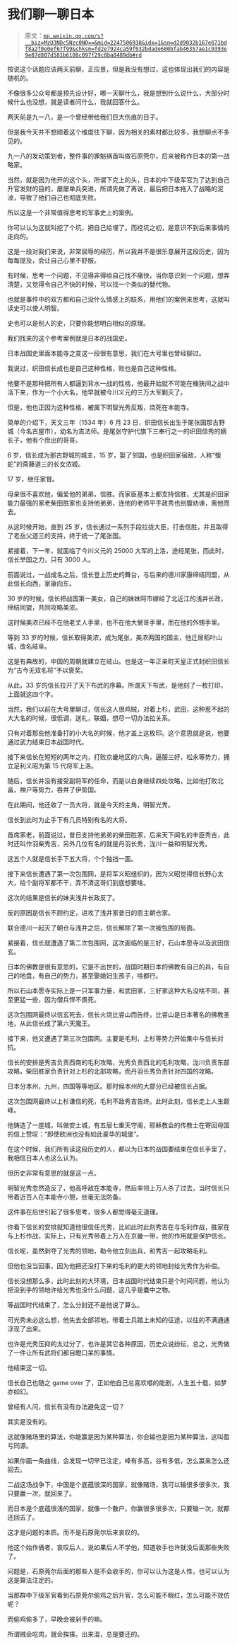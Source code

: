 # 我们聊一聊日本

> 原文：[`mp.weixin.qq.com/s?__biz=MzU3NDc5Nzc0NQ==&mid=2247506938&idx=1&sn=d2d9032b167e671bdf8a2f0e0ef67f99&chksm=fd2e7924ca59f032bdade680bfab46357ae1c9393e9e87d807d581b6108c097f29c0ba8489db#rd`](http://mp.weixin.qq.com/s?__biz=MzU3NDc5Nzc0NQ==&mid=2247506938&idx=1&sn=d2d9032b167e671bdf8a2f0e0ef67f99&chksm=fd2e7924ca59f032bdade680bfab46357ae1c9393e9e87d807d581b6108c097f29c0ba8489db#rd)

按说这个话题应该两天前聊，正应景，但是我没有想过，这也体现出我们的内容是随机的。 

不像很多公众号都是预先设计好，哪一天聊什么，我是想到什么说什么，大部分时候什么也没想，就是读者问什么，我就回答什么。

两天前是九一八，是一个曾经带给我们巨大伤痕的日子。 

但是我今天并不想顺着这个维度往下聊，因为相关的素材都比较多，我想聊点不多见的。 

九一八的发动策划者，整件事的罪魁祸首叫做石原莞尔，后来被称作日本的第一战略家。

当然，就是因为他开的这个头，所谓下克上的头，日本的中下级军官为了达到自己升官发财的目的，屡屡单兵突进，所谓先做了再说，最后把日本拖入了战略的泥淖，导致了他们自己也彻底失败。

所以这是一个非常值得思考的军事史上的案例。 

你可以认为这就叫挖了个坑，把自己给埋了。而挖坑之初，是意识不到后来事情的走向的。 

这是一段对我们来说，非常屈辱的经历，所以我并不是很乐意展开这段历史，因为每每提及，会让自己心里不舒服。

有时候，思考一个问题，不见得非得给自己找不痛快，当你意识到一个问题，想弄清楚，又觉得令自己不快的时候，可以找一个类似的替代物。 

也就是事件中的双方都和自己没什么情感上的联系，用他们的案例来思考，这就叫读史可以使人明智。

史也可以是别人的史，只要你能想明白相似的原理。 

我们找来的这个参考案例就是日本的战国史。 

日本战国史里面本能寺之变这一段很有意思，我们在大号里也曾经聊过。

我说过，织田信长成也是自己这种性格，败也是自己这种性格。

他要不是那种把所有人都逼到背水一战的性格，他最开始就不可能在桶狭间之战中活下来，作为一个小大名，他早就被今川义元的三万大军剿灭了。

但是，他也正因为这种性格，被属下明智光秀反叛，烧死在本能寺。 

简单的介绍下，天文三年（1534 年）6 月 23 日，织田信长出生于尾张国那古野城（今名古屋市），幼名为吉法师。是尾张守护代旗下三奉行之一的织田信秀的嫡长子，他有个庶出的哥哥。

6 岁，信长成为那古野城的城主，15 岁，娶了邻国，也是织田家宿敌，人称“蝮蛇”的斋藤道三的长女浓姬。

17 岁，继任家督。 

母亲很不喜欢他，偏爱他的弟弟，信胜。而家臣基本上都支持信胜，尤其是织田家能力最强的家老柴田胜家也支持他弟弟，连他的老师平手政秀也剖腹劝谏，离他而去。

从这时候开始，直到 25 岁，信长通过一系列手段拉拢大臣，打击信胜，并且取得了老岳父道三的支持，终于统一了尾张国。 

紧接着，下一年，就面临了今川义元的 25000 大军的上洛，途经尾张，而此时，信长举国之力，只有 3000 人。 

前面说过，一战成名之后，信长登上历史的舞台，与后来的德川家康缔结同盟，从此信长向西，家康向东。

30 岁的时候，信长把战国第一美女，自己的妹妹阿市嫁给了北近江的浅井长政，缔结同盟，共同攻略美浓。

这时候美浓已经不在他老丈人手里，也不在他大舅哥手里，而在他的外甥手里。

等到 33 岁的时候，信长取得美浓，成为尾张，美浓两国的国主，他迁居稻叶山城，改名岐阜。

这是有典故的，中国的周朝就建立在岐山。也是这一年正亲町天皇正式封织田信长为“古今无双名将”予以褒奖。

从此，33 岁的信长拉开了天下布武的序幕。所谓天下布武，是他刻了一枚打印，上面就这四个字。

当然，我们以前在大号里聊过，信长这人很鸡贼，对着上杉，武田，这种惹不起的大大名的时候，很低调，送礼，联姻，想尽一切办法拉关系。 

只有对着那些他准备打的小大名的时候，他才盖上这枚印。这个意思就是说，他要通过武力结束日本战国时代。

接下来信长在短短的两年之内，打败京畿地区的六角，逼服三好，松永等势力，拥立足利义昭为第 15 代将军上洛。

随后，信长并没有接受副将军的任命，而是以白身继续四处攻略，比如他打败北畠，神户等势力，吞并了伊势国。

在此期间，他还收了一员大将，就是今天的主角，明智光秀。 

信长到此时为止手下有几员特别有名的大将。

首席家老，前面说过，昔日支持他弟弟的柴田胜家，后来天下闻名的丰臣秀吉，此时还叫作羽柴秀吉，另外几位有名的就是丹羽长秀，泷川一益和明智光秀。

这五个人就是信长手下五大将，个个独挡一面。 

接下来信长遭遇了第一次包围网，是将军义昭组织的，因为义昭觉得信长野心太大，给个副将军都不干，弄不清这哥们到底想要啥。

这次的结果是信长的妹夫浅井长政反了。

反的原因是信长不顾约定，进攻了浅井家昔日的恩主朝仓家。

联合德川一起灭了朝仓与浅井之后，信长解除了第一次被包围的局面。

紧接着，信长就遭遇了第二次包围网，这次面临的是三好，石山本愿寺以及武田信玄。

日本的佛教是很有意思的，它是不出世的，战国时期日本的佛教有自己的兵，有自己的地盘，有自己的势力，甚至娶媳妇生孩子，啥都行。 

所以石山本愿寺实际上是一只军事力量，和武田家，三好家这种大名没啥不同，甚至更猛一些，因为僧兵悍不畏死。

这次包围网最终以信玄死去，信长火烧比睿山而告终，比睿山是日本著名的佛教圣地，从此信长成了第六天魔王。

接下来，他又遭遇了第三次包围网。主要是毛利，上杉等势力开始集中与信长对抗。

信长的安排是秀吉负责西南的毛利攻略，光秀负责西北的毛利攻略，泷川负责东部攻略，柴田胜家负责针对上杉的北部攻略，而丹羽长秀负责针对四国的攻略。

日本分本州，九州，四国等等地区。那时候本州的大部分已经被信长占据。

这次包围网最终以上杉谦信的死，毛利不敌秀吉告终。此时此刻，信长走上人生巅峰。 

他铸造了一座城，叫做安土城，有五层七重天守阁，耶稣教会的传教士在寄回母国的信上赞叹：“即使欧洲也没有如此豪华的城堡”。

在这个时候，我们所有读这段历史的人，都以为日本的战国要结束在信长手里了，我相信日本人也这么认为。 

但历史非常有意思的就是这一点。

明智光秀忽然造反了，他高呼敌在本能寺，然后率领上万人杀了过去，当时信长只带着近百人在本能寺小憩，丝毫无法防备。 

这件事在后世引起了很多思考，很多人都觉得毫无道理。 

你看下信长的安排就知道他很信任光秀，比如此时此刻秀吉在与毛利作战，胜家在与上杉作战，实际上，只有光秀带着上万人在京畿一带，他的作用就是保护信长。

信长呢，虽然剥夺了光秀的领地，勒令他立刻出兵，和秀吉一起攻略毛利。

但他也没当回事，因为他把还没打下来的毛利的更大的领地封给光秀作为补偿。

信长没想那么多，此时此刻的大环境，日本战国时代结束只是个时间问题，他认为把没到手的领地许给光秀也没什么问题，这几乎是囊中之物。 

等战国时代结束了，怎么分封还不是他说了算么。

可光秀未必这么想，他失去全部领地，带着士兵踏上未知的征途，以往的不满通通浮现了出来。

也许是光秀压抑的太过分了，也许是其它各种原因，历史众说纷纭，总之，光秀做了一件让所有武将们都目瞪口呆的事情。

他结束这一切。

信长自己也随之 game over 了，正如他自己总喜欢唱的能剧，人生五十载，如梦亦如幻。

曾经有人问，信长有没有办法避免这一切？ 

其实是没有的。

这就像赌场里的算法，你能赢是因为某种算法，你会输也是因为某种算法，这叫盈亏同源。 

如果你画一条曲线，会发现一切早已注定，峰有多高，谷有多低，怎么赢来怎么还回去。

二战这场战争下，中国是个底蕴很深的国家，就像赌场，我可以输很多很多次，我只要赢一次，就回来了。

而日本是个底蕴很浅的国家，就像一个散户，你赢很多很多次，只要输一次，就都还回去了。

这才是问题的本质。而不是石原莞尔后来哀叹的。

他这个始作俑者，哀叹后人，说如果后人不学他，知道收手也许就没后面那些失败了。

问题是，石原莞尔后面的那些人是不会收手的，你可以认为这是人性，也可以认为这是算法注定的。

当那群中下级军官看到石原莞尔偷鸡之后升官，怎么可能不眼红，怎么可能不效仿呢？ 

而偷鸡偷多了，早晚会被剁手的嘛。

所谓贼会吃肉，就会挨揍。出来混，总是要还的。